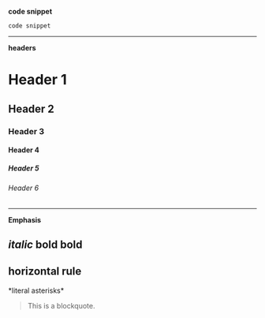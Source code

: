 **code snippet**
```
code snippet
```
---
**headers**

# Header 1
## Header 2
### Header 3
#### Header 4
##### Header 5
###### Header 6
---
**Emphasis**

*italic*
**bold**
__bold__
---
**horizontal rule**
---

\*literal asterisks\*

> This is a blockquote.
